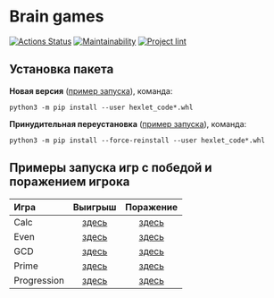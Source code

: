 # Brain games

[![Actions Status](https://github.com/taa2021/python-project-lvl1/workflows/hexlet-check/badge.svg)](https://github.com/taa2021/python-project-lvl1/actions)
[![Maintainability](https://api.codeclimate.com/v1/badges/a99a88d28ad37a79dbf6/maintainability)](https://codeclimate.com/github/codeclimate/codeclimate/maintainability)
[![Project lint](https://github.com/taa2021/python-project-lvl1/actions/workflows/project-lint.yml/badge.svg?branch=main)](https://github.com/taa2021/python-project-lvl1/actions/workflows/project-lint.yml)

## Установка пакета

**Новая версия** ([пример запуска](https://asciinema.org/a/3TcJvshWatDwPEIFaMJggSdp4)), команда:
```
python3 -m pip install --user hexlet_code*.whl
```

**Принудительная переустановка** ([пример запуска](https://asciinema.org/a/mb1j7QCRHShjdm8FblXaGuaxj)), команда:
```
python3 -m pip install --force-reinstall --user hexlet_code*.whl
```

## Примеры запуска игр с победой и поражением игрока

| Игра | Выигрыш | Поражение |
| :---         |     :---:      |    :---:   |
| Calc   | [здесь](https://asciinema.org/a/56rr2tdOZjlLXKmra5JwlPEvw) | [здесь](https://asciinema.org/a/oz41FjWbUBynVxZNXK1TaouS3) |
| Even   | [здесь](https://asciinema.org/a/s7xRDpPTdIb2QhudCDI7Cad6G) | [здесь](https://asciinema.org/a/z7fffIzgVNPE0x0DyplOb7xoE) |
| GCD   | [здесь](https://asciinema.org/a/d7uQ4GmidF0NzoNX20t8aIZgO) | [здесь](https://asciinema.org/a/ily8LvnJJKLEaL1qOUOCevxL9) |
| Prime   | [здесь](https://asciinema.org/a/5Nl1DFhfIg4W533tKCYFZCcyu) | [здесь](https://asciinema.org/a/tkSagODaw4JcoauJHBMMxhmPe) |
| Progression   | [здесь](https://asciinema.org/a/OUBE778y7KQp7b6vO1KQwiaUz) | [здесь](https://asciinema.org/a/mtE9CxZORFc1ncK2oJnhCgN9L) |

